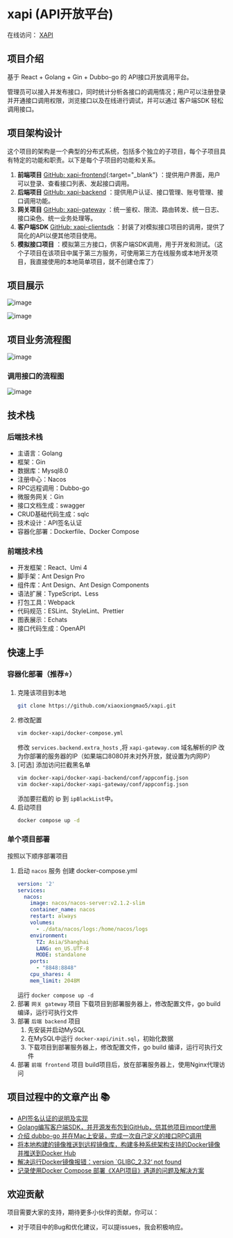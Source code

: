 # xapi (API开放平台)

在线访问： <a target="_blank" href="http://60.204.157.168">XAPI</a>

## 项目介绍

基于 React + Golang + Gin + Dubbo-go 的 API接口开放调用平台。

管理员可以接入并发布接口，同时统计分析各接口的调用情况；用户可以注册登录并开通接口调用权限，浏览接口以及在线进行调试，并可以通过 客户端SDK 轻松调用接口。

## 项目架构设计

这个项目的架构是一个典型的分布式系统，包括多个独立的子项目，每个子项目具有特定的功能和职责。以下是每个子项目的功能和关系。

1. __前端项目__ [GitHub: xapi-frontend](https://github.com/xiaoxiongmao5/xapi-frontend){:target="_blank"} ：提供用户界面，用户可以登录、查看接口列表、发起接口调用。
2. __后端项目__ [GitHub: xapi-backend](https://github.com/xiaoxiongmao5/xapi-backend) ：提供用户认证、接口管理、账号管理、接口调用功能。
3. __网关项目__ [GitHub: xapi-gateway](https://github.com/xiaoxiongmao5/xapi-gateway) ：统一鉴权、限流、路由转发、统一日志、接口染色、统一业务处理等。
4. __客户端SDK__ [GitHub: xapi-clientsdk](https://github.com/xiaoxiongmao5/xapi-clientsdk) ：封装了对模拟接口项目的调用，提供了简化的API以便其他项目使用。
5. __模拟接口项目__ ：模拟第三方接口，供客户端SDK调用，用于开发和测试。（这个子项目在该项目中属于第三方服务，可使用第三方在线服务或本地开发项目，我直接使用的本地简单项目，就不创建仓库了）

## 项目展示


![image](https://github.com/xiaoxiongmao5/xapi/assets/25204083/3dc9cfd9-097e-4ae6-a5bc-0d27953898ec)

![image](https://github.com/xiaoxiongmao5/xapi/assets/25204083/694fc2df-8f64-4905-b073-c193832d823c)

## 项目业务流程图
![image](https://github.com/xiaoxiongmao5/xapi/assets/25204083/0c0174ae-6d1f-406a-8c03-96ccf94e293f)


### 调用接口的流程图
![image](https://github.com/xiaoxiongmao5/xapi/assets/25204083/9f033e8b-87a6-4a16-be1d-43badfcd76cd)


## 技术栈

### 后端技术栈
* 主语言：Golang
* 框架：Gin
* 数据库：Mysql8.0
* 注册中心：Nacos
* RPC远程调用：Dubbo-go
* 微服务网关：Gin
* 接口文档生成：swagger
* CRUD基础代码生成：sqlc
* 技术设计：API签名认证
* 容器化部署：Dockerfile、Docker Compose

### 前端技术栈

* 开发框架：React、Umi 4
* 脚手架：Ant Design Pro
* 组件库：Ant Design、Ant Design Components
* 语法扩展：TypeScript、Less
* 打包工具：Webpack
* 代码规范：ESLint、StyleLint、Prettier
* 图表展示：Echats
* 接口代码生成：OpenAPI

## 快速上手

### 容器化部署（推荐⭐️）

1. 克隆该项目到本地
    ```bash
    git clone https://github.com/xiaoxiongmao5/xapi.git
    ```
2. 修改配置
    ```bash
    vim docker-xapi/docker-compose.yml
    ```
    修改 `services.backend.extra_hosts` ,将 `xapi-gateway.com` 域名解析的IP 改为你部署的服务器的IP（如果端口8080并未对外开放，就设置为内网IP）
3. [可选] 添加访问拦截黑名单
    ```bash
    vim docker-xapi/docker-xapi-backend/conf/appconfig.json
    vim docker-xapi/docker-xapi-gateway/conf/appconfig.json
    ```
    添加要拦截的 ip 到 `ipBlackList`中。
4. 启动项目
    ```bash
    docker compose up -d
    ```

### 单个项目部署

按照以下顺序部署项目
1. 启动 `nacos` 服务
创建 docker-compose.yml
    ```yml
    version: '2'
    services:
      nacos:
        image: nacos/nacos-server:v2.1.2-slim
        container_name: nacos
        restart: always
        volumes:
          - ./data/nacos/logs:/home/nacos/logs
        environment:
          TZ: Asia/Shanghai
          LANG: en_US.UTF-8
          MODE: standalone
        ports:
          - "8848:8848"
        cpu_shares: 4
        mem_limit: 2048M
    ```
    运行 `docker compose up -d`
2. 部署 `网关 gateway` 项目
    下载项目到部署服务器上，修改配置文件，go build 编译，运行可执行文件
3. 部署 `后端 backend` 项目
    1. 先安装并启动MySQL
    2. 在MySQL中运行 `docker-xapi/init.sql`，初始化数据
    3. 下载项目到部署服务器上，修改配置文件，go build 编译，运行可执行文件
4. 部署 `前端 frontend` 项目
    build项目后，放在部署服务器上，使用Nginx代理访问

## 项目过程中的文章产出 📚

* [API签名认证的说明及实现](https://blog.csdn.net/trinityleo5/article/details/132591491?spm=1001.2014.3001.5502)
* [Golang编写客户端SDK，并开源发布包到GitHub，供其他项目import使用](https://blog.csdn.net/trinityleo5/article/details/132673793?spm=1001.2014.3001.5502)
* [介绍 dubbo-go 并在Mac上安装，完成一次自己定义的接口RPC调用](https://blog.csdn.net/trinityleo5/article/details/132622712?spm=1001.2014.3001.5502)
* [将本地构建的镜像推送到远程镜像库，构建多种系统架构支持的Docker镜像并推送到Docker Hub](https://blog.csdn.net/trinityleo5/article/details/132791172?spm=1001.2014.3001.5502)
* [解决运行Docker镜像报错：version `GLIBC_2.32‘ not found](https://blog.csdn.net/trinityleo5/article/details/132877098?spm=1001.2014.3001.5502)
* [记录使用Docker Compose 部署《XAPI项目》遇道的问题及解决方案](https://blog.csdn.net/trinityleo5/article/details/132877817)

## 欢迎贡献

项目需要大家的支持，期待更多小伙伴的贡献，你可以：

* 对于项目中的Bug和优化建议，可以提issues，我会积极响应。
